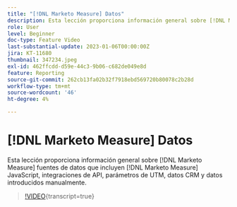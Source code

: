 ```yaml
---
title: "[!DNL Marketo Measure] Datos"
description: Esta lección proporciona información general sobre [!DNL Marketo Measure] fuentes de datos que incluyen [!DNL Marketo Measure] JavaScript, integraciones de API, parámetros de UTM, datos CRM y datos introducidos manualmente.
role: User
level: Beginner
doc-type: Feature Video
last-substantial-update: 2023-01-06T00:00:00Z
jira: KT-11680
thumbnail: 347234.jpeg
exl-id: 462ffcdd-d59e-44c3-9b06-c682de049e8d
feature: Reporting
source-git-commit: 262cb13fa02b32f7918ebd569720b80078c2b28d
workflow-type: tm+mt
source-wordcount: '46'
ht-degree: 4%

---
```


# [!DNL Marketo Measure] Datos

Esta lección proporciona información general sobre [!DNL Marketo Measure] fuentes de datos que incluyen [!DNL Marketo Measure] JavaScript, integraciones de API, parámetros de UTM, datos CRM y datos introducidos manualmente.

>[!VIDEO](https://video.tv.adobe.com/v/347234/?learn=on){transcript=true}
